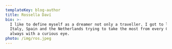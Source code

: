 ```yaml
---
templateKey: blog-author
title: Rossella Daví
bio: >-
  I like to define myself as a dreamer not only a traveller. I got to live in
  Italy, Spain and the Netherlands trying to take the most from every Country
  always with a curious eye.
photo: /img/ros.jpeg
---
```


